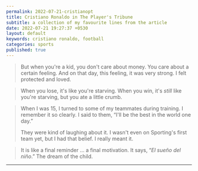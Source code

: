 ```yaml
---
permalink: 2022-07-21-cristianopt
title: Cristiano Ronaldo in The Player's Tribune 
subtitle: a collection of my favourite lines from the article
date: 2022-07-21 19:27:37 +0530
layout: default
keywords: cristiano ronaldo, football
categories: sports
published: true
---
```


> But when you're a kid, you don't care about money. You care about a certain feeling. And on that day, this feeling, it was very strong. I felt protected and loved.

> When you lose, it's like you're starving. When you win, it's _still_ like you're starving, but you ate a little crumb.

> When I was 15, I turned to some of my teammates during training. I remember it so clearly. I said to them, “I'll be the best in the world one day.”
> 
> They were kind of laughing about it. I wasn't even on Sporting's first team yet, but I had that belief. I really meant it.

> It is like a final reminder … a final motivation. It says, “_El sueño del niño_.” The dream of the child.

---

